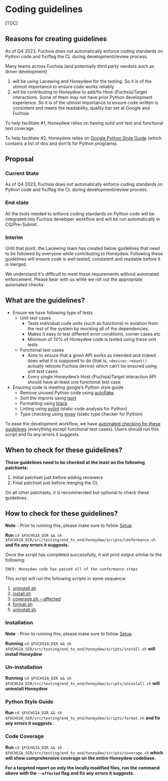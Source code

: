 # Coding guidelines

[TOC]

## Reasons for creating guidelines
As of Q4 2023, Fuchsia does not automatically enforce coding standards on
Python code and fix/flag the CL during development/review process.

Many teams across Fuchsia (and potentially third party vendors such as driver
development)
1. will be using Lacewing and Honeydew for the testing. So it is of the utmost
   importance to ensure code works reliably
2. will be contributing to Honeydew to add/fix Host-(Fuchsia)Target
   interactions. Some of them may not have prior Python development experience.
   So it is of the utmost importance to ensure code written is consistent and
   meets the readability, quality bar set at Google and Fuchsia

To help facilitate #1, Honeydew relies on having solid unit test and
functional test coverage.

To help facilitate #2, Honeydew relies on [Google Python Style Guide]
(which contains a list of dos and don’ts for Python programs).

## Proposal
### Current State
As of Q4 2023, Fuchsia does not automatically enforce coding standards on
Python code and fix/flag the CL during development/review process.

### End state
All the tools needed to enforce coding standards on Python code will be
integrated into Fuchsia developer workflow and will be run automatically in
CQ/Pre-Submit.

### Interim
Until that point, the Lacewing team has created below guidelines that need to be
followed by everyone while contributing to Honeydew. Following these guidelines
will ensure code is well tested, consistent and readable before it is merged.

We understand it's difficult to meet these requirements without automated
enforcement. Please bear with us while we roll out the appropriate automated
checks.

## What are the guidelines?
- Ensure we have following type of tests
  - Unit test cases
    - Tests individual code units (such as functions) in isolation from the rest
      of the system by mocking all of the dependencies.
    - Makes it easy to test different error conditions, corner cases etc
    - Minimum of 70% of Honeydew code is tested using these unit tests
  - Functional test cases
    - Aims to ensure that a given API works as intended and indeed does what it
      is supposed to do (that is, `<device>.reboot()` actually reboots Fuchsia
      device) which can’t be ensured using unit test cases
    - Every single Honeydew’s Host-(Fuchsia)Target interaction API should have
      at-least one functional test case
- Ensuring code is meeting google’s Python style guide
  - Remove unused Python code using [autoflake]
  - Sort the imports using [isort]
  - Formatting using [black]
  - Linting using [pylint] (static code analysis for Python)
  - Type checking using [mypy] (static type checker for Python)

To ease the development workflow, we have
[automated checking for these guidelines](#How-to-check-for-these-guidelines?)
(everything except functional test cases). Users should run this script and
fix any errors it suggests.


## When to check for these guidelines?
**These guidelines need to be checked at the least on the following patchsets:**
1. Initial patchset just before adding reviewers
2. Final patchset just before merging the CL

On all other patchsets, it is recommended but optional to check these
guidelines.

## How to check for these guidelines?
**Note** - Prior to running this, please make sure to follow
[Setup](interactive_usage.md#Setup)

**Run** `cd $FUCHSIA_DIR && sh $FUCHSIA_DIR/src/testing/end_to_end/honeydew/scripts/conformance.sh`
**and fix any errors it suggests.**

Once the script has completed successfully, it will print output similar to the
following:
```shell
INFO: Honeydew code has passed all of the conformance steps
```

This script will run the following scripts in same sequence:
1. [uninstall.sh](#un-installation)
2. [install.sh](#Installation)
3. [coverage.sh --affected](#code-coverage)
4. [format.sh](#python-style-guide)
5. [uninstall.sh](#un-installation)

### Installation
**Note** - Prior to running this, please make sure to follow
[Setup](interactive_usage.md#Setup)

**Running** `cd $FUCHSIA_DIR && sh $FUCHSIA_DIR/src/testing/end_to_end/honeydew/scripts/install.sh`
**will install Honeydew**

### Un-installation
**Running** `cd $FUCHSIA_DIR && sh $FUCHSIA_DIR/src/testing/end_to_end/honeydew/scripts/uninstall.sh`
**will uninstall Honeydew**

### Python Style Guide
**Run** `cd $FUCHSIA_DIR && sh $FUCHSIA_DIR/src/testing/end_to_end/honeydew/scripts/format.sh`
**and fix any errors it suggests.**

### Code Coverage
**Run** `cd $FUCHSIA_DIR && sh $FUCHSIA_DIR/src/testing/end_to_end/honeydew/scripts/coverage.sh`
**which will show comprehensive coverage on the entire Honeydew codebase.**

**For a targeted report on only the locally modified files, run the command**
**above with the `--affected` flag and fix any errors it suggests.**

[Google Python Style Guide]: https://google.github.io/styleguide/pyguide.html

[autoflake]: https://pypi.org/project/autoflake/

[isort]: https://pycqa.github.io/isort/

[pylint]: https://pypi.org/project/pylint/

[mypy]: https://mypy.readthedocs.io/en/stable/

[black]: https://github.com/psf/black

[coverage]: https://coverage.readthedocs.io/

